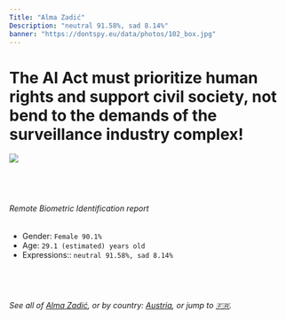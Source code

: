```yaml
---
Title: "Alma Zadić"
Description: "neutral 91.58%, sad 8.14%"
banner: "https://dontspy.eu/data/photos/102_box.jpg"
---
```


# The AI Act must prioritize human rights and support civil society, not bend to the demands of the surveillance industry complex!

<link rel="stylesheet" type="text/css" href="/css/blog.css" />

<div class="is-fake" hidden>

_This image is **clearly fake**_, yet we [continue to collect them because the AI Act negotiations](/blog/why-deepfake/) are heading in a direction that will only make people's lives more complicated. For a more in-depth explanation, read: [Double threat: why losing the battle against Face Biometrics would fuel the proliferation of deepfakes](/blog/the-dual-threat-how-losing-the-biometric-battle-fuels-deepfake-proliferation/).


</div>

<!-- <img src="https://dontspy.eu/data/photos/54_box.jpg" /> -->
<img src="https://dontspy.eu/data/photos/102_box.jpg" />

## <br>

###### Remote Biometric Identification report

* <span class="label">Gender:</span> `Female 90.1%`
* <span class="label">Age:</span> `29.1 (estimated) years old`
* <span class="label">Expressions::</span> `neutral 91.58%, sad 8.14%`

## <br>

###### See all of [Alma Zadić](/policymaker#Alma%20Zadi%C4%87), or by country: [Austria](/country#Austria), or jump to [🇫🇷](/x/106).

## <br>
